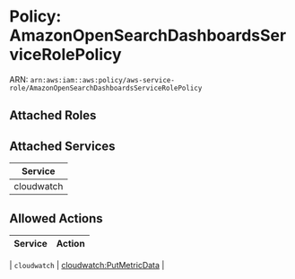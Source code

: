 # Policy: AmazonOpenSearchDashboardsServiceRolePolicy

ARN: `arn:aws:iam::aws:policy/aws-service-role/AmazonOpenSearchDashboardsServiceRolePolicy`

## Attached Roles

## Attached Services

| Service |
|---------|
| cloudwatch |

## Allowed Actions

| Service | Action |
|:-------:|--------|

| `cloudwatch` | [cloudwatch:PutMetricData](../actions.md#cloudwatch:putmetricdata) |
